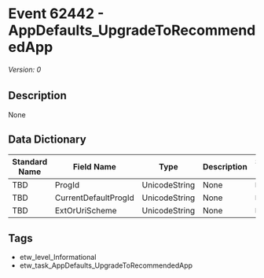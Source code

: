 # Event 62442 - AppDefaults_UpgradeToRecommendedApp
###### Version: 0

## Description
None

## Data Dictionary
|Standard Name|Field Name|Type|Description|Sample Value|
|---|---|---|---|---|
|TBD|ProgId|UnicodeString|None|`None`|
|TBD|CurrentDefaultProgId|UnicodeString|None|`None`|
|TBD|ExtOrUriScheme|UnicodeString|None|`None`|

## Tags
* etw_level_Informational
* etw_task_AppDefaults_UpgradeToRecommendedApp